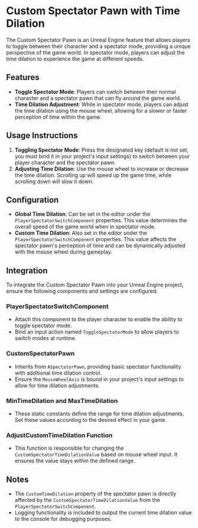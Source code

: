 # Custom Spectator Pawn with Time Dilation

The Custom Spectator Pawn is an Unreal Engine feature that allows players to toggle between their character and a spectator mode, providing a unique perspective of the game world. In spectator mode, players can adjust the time dilation to experience the game at different speeds.

## Features

- **Toggle Spectator Mode**: Players can switch between their normal character and a spectator pawn that can fly around the game world.
- **Time Dilation Adjustment**: While in spectator mode, players can adjust the time dilation using the mouse wheel, allowing for a slower or faster perception of time within the game.

## Usage Instructions

1. **Toggling Spectator Mode**: Press the designated key (default is not set, you must bind it in your project's input settings) to switch between your player character and the spectator pawn.
2. **Adjusting Time Dilation**: Use the mouse wheel to increase or decrease the time dilation. Scrolling up will speed up the game time, while scrolling down will slow it down.

## Configuration

- **Global Time Dilation**: Can be set in the editor under the `PlayerSpectatorSwitchComponent` properties. This value determines the overall speed of the game world when in spectator mode.
- **Custom Time Dilation**: Also set in the editor under the `PlayerSpectatorSwitchComponent` properties. This value affects the spectator pawn's perception of time and can be dynamically adjusted with the mouse wheel during gameplay.

## Integration

To integrate the Custom Spectator Pawn into your Unreal Engine project, ensure the following components and settings are configured:

### PlayerSpectatorSwitchComponent

- Attach this component to the player character to enable the ability to toggle spectator mode.
- Bind an input action named `ToggleSpectatorMode` to allow players to switch modes at runtime.

### CustomSpectatorPawn

- Inherits from `ASpectatorPawn`, providing basic spectator functionality with additional time dilation control.
- Ensure the `MouseWheelAxis` is bound in your project's input settings to allow for time dilation adjustments.

### MinTimeDilation and MaxTimeDilation

- These static constants define the range for time dilation adjustments. Set these values according to the desired effect in your game.

### AdjustCustomTimeDilation Function

- This function is responsible for changing the `CustomSpectatorTimeDilationValue` based on mouse wheel input. It ensures the value stays within the defined range.

## Notes

- The `CustomTimeDilation` property of the spectator pawn is directly affected by the `CustomSpectatorTimeDilationValue` from the `PlayerSpectatorSwitchComponent`.
- Logging functionality is included to output the current time dilation value to the console for debugging purposes.
